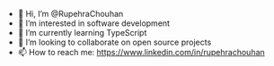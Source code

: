- 👋 Hi, I’m @RupehraChouhan
- 👀 I’m interested in software development
- 🌱 I’m currently learning TypeScript
- 💞️ I’m looking to collaborate on open source projects
- 📫 How to reach me: https://www.linkedin.com/in/rupehrachouhan 

<!---
RupehraChouhan/RupehraChouhan is a ✨ special ✨ repository because its `README.md` (this file) appears on your GitHub profile.
You can click the Preview link to take a look at your changes.
--->
